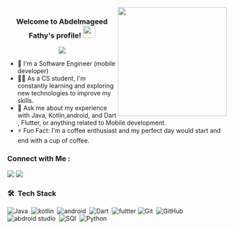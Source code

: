 
<img width="250" align="right" src="https://c.tenor.com/_DOBjnGspYAAAAAM/code-coding.gif">

<h3 align="center">
  Welcome to Abdelmageed Fathy's profile!
  <img src="https://media.giphy.com/media/hvRJCLFzcasrR4ia7z/giphy.gif" width="28">
</h3>

<!-- Typing SVG by DenverCoder1 - https://github.com/DenverCoder1/readme-typing-svg -->
<p align="center">
  <a href="https://github.com/DenverCoder1/readme-typing-svg"><img src="https://readme-typing-svg.herokuapp.com/?lines=mobile%20developer;Always%20learning%20new%20things&font=Fira%20Code&center=true&width=440&height=45&color=f75c7e&vCenter=true&size=22"></a>
</p> 

- 🏢 I'm a Software Engineer (mobile developer)
- 👨‍💻 As a CS student, I'm constantly learning and exploring new technologies to improve my skills.
- 💬 Ask me about my experience with Java, Kotlin,android, and Dart , Flutter, or anything related to Mobile development.
- ⚡ Fun Fact: I'm a coffee enthusiast and my perfect day would start and end with a cup of coffee.


### Connect with Me :

<a href="https://www.linkedin.com/in/abdelmageed-fathy-3825861bb/" target="_blank"><img src="https://img.shields.io/badge/-Abdelmageed%20Fathy-0077B5?style=for-the-badge&logo=Linkedin&logoColor=white"/></a>
<a href="https://t.me/ABMGD1" target="_blank"><img src="https://img.shields.io/badge/-Abdelmageed%20Fathy-0077B5?style=for-the-badge&logo=Telegram&logoColor=white"/></a>
### 🛠 &nbsp;Tech Stack
![Java](https://img.shields.io/badge/-Java-05122A?style=flat&logo=Java&logoColor=563D7C)&nbsp;
![kotlin](https://img.shields.io/badge/-kotlin-05122A?style=flat&logo=kotlin&logoColor=563D7C)&nbsp;
![android](https://img.shields.io/badge/-android-05122A?style=flat&logo=android)&nbsp;
![Dart](https://img.shields.io/badge/-dart-05122A?style=flat&logo=dart&logoColor=1572B6)&nbsp;
![fultter](https://img.shields.io/badge/-flutter-05122A?style=flat&logo=flutter)
![Git](https://img.shields.io/badge/-Git-05122A?style=flat&logo=git)&nbsp;
![GitHub](https://img.shields.io/badge/-GitHub-05122A?style=flat&logo=github)&nbsp;
![abdroid studio](https://img.shields.io/badge/-Android%20Studio-05122A?style=flat&logo=android-studio&logoColor=007ACC)&nbsp;
![SQl](https://img.shields.io/badge/-SQL-05122A?style=flat&logo=sql)&nbsp;
![Python](https://img.shields.io/badge/-Python%20-05122A?style=flat&logo=python)&nbsp;






